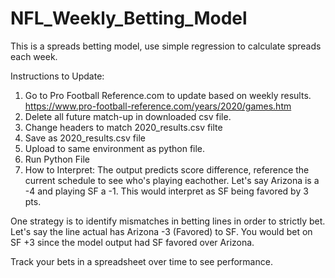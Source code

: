 # NFL_Weekly_Betting_Model
This is a spreads betting model, use simple regression to calculate spreads each week. 

Instructions to Update:
1. Go to Pro Football Reference.com to update based on weekly results.
    https://www.pro-football-reference.com/years/2020/games.htm
2. Delete all future match-up in downloaded csv file. 
3. Change headers to match 2020_results.csv filte
4. Save as 2020_results.csv file
5. Upload to same environment as python file.
6. Run Python File
7. How to Interpret:
  The output predicts score difference, reference the current schedule to see who's playing eachother. 
  Let's say Arizona is a -4 and playing SF a -1. This would interpret as SF being favored by 3 pts. 
  
 One strategy is to identify mismatches in betting lines in order to strictly bet. Let's say the line actual has Arizona -3 (Favored) to SF. You would bet on SF +3 since the model output had SF favored over Arizona. 
 
 Track your bets in a spreadsheet over time to see performance. 
